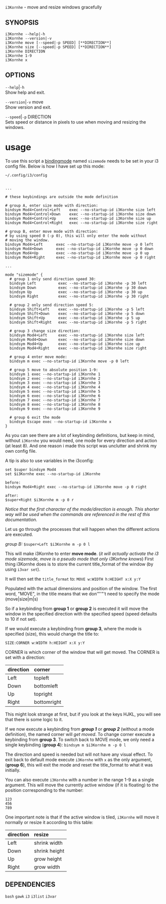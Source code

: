 `i3Kornhe` - move and resize windows gracefully

SYNOPSIS
--------
```text
i3Kornhe --help|-h
i3Kornhe --version|-v
i3Kornhe move [--speed|-p SPEED] [**DIRECTION**]
i3Kornhe size [--speed|-p SPEED] [**DIRECTION**]
i3Kornhe DIRECTION
i3Kornhe 1-9
i3Kornhe x
```

OPTIONS
-------

`--help`|`-h`  
Show help and exit.

`--version`|`-v` move  
Show version and exit.

`--speed`|`-p` DIRECTION  
Sets speed or distance in pixels to use when
moving and resizing the windows.

# usage

To use this script a
[bindingmode](https://i3wm.org/docs/userguide.html#binding_modes)
named `sizemode` needs to be set in your i3 config
file. Below is how I have set up this mode:

`~/.config/i3/config`  

``` text

...

# these keybindings are outside the mode definition

# group A, enter size mode with direction:
bindsym Mod4+Control+Left    exec --no-startup-id i3Kornhe size left
bindsym Mod4+Control+Down    exec --no-startup-id i3Kornhe size down
bindsym Mod4+Control+Up      exec --no-startup-id i3Kornhe size up
bindsym Mod4+Control+Right   exec --no-startup-id i3Kornhe size right

# group B, enter move mode with direction:
# by using speed 0 (-p 0), this will only enter the mode without
# moving the window.
bindsym Mod4+Left      exec --no-startup-id i3Kornhe move -p 0 left
bindsym Mod4+Down      exec --no-startup-id i3Kornhe move -p 0 down
bindsym Mod4+Up        exec --no-startup-id i3Kornhe move -p 0 up
bindsym Mod4+Right     exec --no-startup-id i3Kornhe move -p 0 right

...

mode "sizemode" {
  # group 1 only send direction speed 30:
  bindsym Left          exec --no-startup-id i3Kornhe -p 30 left
  bindsym Down          exec --no-startup-id i3Kornhe -p 30 down
  bindsym Up            exec --no-startup-id i3Kornhe -p 30 up
  bindsym Right         exec --no-startup-id i3Kornhe -p 30 right
  
  # group 2 only send direction speed 5:
  bindsym Shift+Left    exec --no-startup-id i3Kornhe -p 5 left
  bindsym Shift+Down    exec --no-startup-id i3Kornhe -p 5 down
  bindsym Shift+Up      exec --no-startup-id i3Kornhe -p 5 up
  bindsym Shift+Right   exec --no-startup-id i3Kornhe -p 5 right

  # group 3 change size direction:
  bindsym Mod4+Left     exec --no-startup-id i3Kornhe size left
  bindsym Mod4+Down     exec --no-startup-id i3Kornhe size down
  bindsym Mod4+Up       exec --no-startup-id i3Kornhe size up
  bindsym Mod4+Right    exec --no-startup-id i3Kornhe size right

  # group 4 enter move mode:
  bindsym m exec --no-startup-id i3Kornhe move -p 0 left

  # group 5 move to absolute position 1-9:
  bindsym 1 exec --no-startup-id i3Kornhe 1
  bindsym 2 exec --no-startup-id i3Kornhe 2
  bindsym 3 exec --no-startup-id i3Kornhe 3
  bindsym 4 exec --no-startup-id i3Kornhe 4
  bindsym 5 exec --no-startup-id i3Kornhe 5
  bindsym 6 exec --no-startup-id i3Kornhe 6
  bindsym 7 exec --no-startup-id i3Kornhe 7
  bindsym 8 exec --no-startup-id i3Kornhe 8
  bindsym 9 exec --no-startup-id i3Kornhe 9

  # group 6 exit the mode
  bindsym Escape exec --no-startup-id i3Kornhe x
}

```


As you can see there are a lot of keybinding
definitions, but keep in mind, without `i3Kornhe`
you would need, one mode for every direction and
action (at least 8). And one reason i made this
script was unclutter and shrink my own config
file. 

A tip is also to use variables in the i3config: 
``` text
set $super bindsym Mod4
set $i3Kornhe exec --no-startup-id i3Kornhe

```


``` text
before:  
bindsym Mod4+Right exec --no-startup-id i3Kornhe move -p 0 right

after:  
$super+Right $i3Kornhe m -p 0 r

```


*Notice that the first character of the
mode/direction is enough. This shorter way will be
used when the commands are referenced in the rest
of this documentation.* 

Let us go through the processes that will happen
when the different actions are executed. 

*group B:* 
`$super+Left $i3Kornhe m -p 0 l` 

This will make i3Kornhe to enter **move mode**.
(*it will actually activate the i3 mode sizemode,
move is a pseudo mode that only i3Korhne knows*)
First thing i3Kornhe does is to store the current
title_format of the window (by using `i3var set`).


It will then set the `title_format` to: `MOVE
w:WIDTH h:HEIGHT x:X y:Y` 

Populated with the actual dimensions and position
of the window. The first word, "MOVE", in the
title means that we don'"'"'t need to specify the
mode (move|size|m|s) 

So if a keybinding from **group 1** or **group
2** is executed it will move the window in the
specified direction with the specified speed
(speed defaults to 10 if not set). 

If we would execute a keybinding from **group
3**, where the mode is specified (size), this
would change the title to: 

`SIZE:CORNER w:WIDTH h:HEIGHT x:X y:Y`  

CORNER is which corner of the window that will
get moved. The CORNER is set with a direction: 

| direction | corner
|:----------|:------
| Left      | topleft
| Down      | bottomleft
| Up        | topright
| Right     | bottomright


This might look strange at first, but if you look
at the keys HJKL, you will see that there is some
logic to it.

If we now execute a keybinding from ***group 1***
or ***group 2*** (without a mode definition), the
named corner will *get moved*. To change corner
execute a keybinding from **group 3**. To switch
back to MOVE mode, we only need a single
keybinding (**group 4**): 
`bindsym m $i3Kornhe m -p 0 l`


The direction and speed is needed but will not
have any visual effect. To exit back to default
mode execute `i3Kornhe` with `x` as the only
argument, (**group 6**), this will exit the mode
and reset the title_format to what it was
initially. 

You can also execute `i3Kornhe` with a number in
the range 1-9 as a single argument. This will move
the currently active window (if it is floating) to
the position corresponding to the number: 

``` text
123
456
789

```


One important note is that if the active window
is tiled, `i3Kornhe` will move it normally or
resize it according to this table: 

| direction | resize
|:----------|:-------------
| Left      | shrink width
| Down      | shrink height
| Up        | grow height
| Right     | grow width



DEPENDENCIES
------------
`bash`
`gawk`
`i3`
`i3list`
`i3var`



